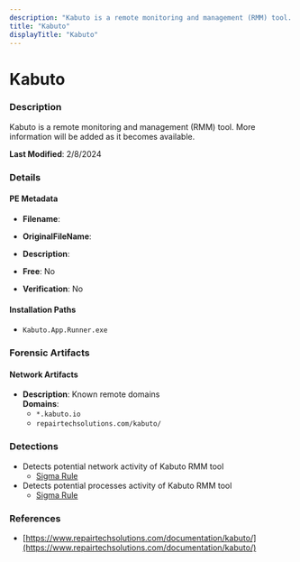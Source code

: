 ```yaml
---
description: "Kabuto is a remote monitoring and management (RMM) tool. More information will be added as it becomes available."
title: "Kabuto"
displayTitle: "Kabuto"
---
```




# Kabuto


### Description

Kabuto is a remote monitoring and management (RMM) tool. More information will be added as it becomes available.



**Last Modified**: 2/8/2024

### Details


#### PE Metadata
- **Filename**: 
- **OriginalFileName**: 
- **Description**: 


- **Free**: No

- **Verification**: No




#### Installation Paths
- `Kabuto.App.Runner.exe`

### Forensic Artifacts




#### Network Artifacts
- **Description**: Known remote domains
<br/>**Domains**:
    - `*.kabuto.io`
    - `repairtechsolutions.com/kabuto/`


### Detections
- Detects potential network activity of Kabuto RMM tool
  - [Sigma Rule](https://github.com/magicsword-io/LOLRMM/blob/main/detections/sigma/kabuto_network_sigma.yml)
- Detects potential processes activity of Kabuto RMM tool
  - [Sigma Rule](https://github.com/magicsword-io/LOLRMM/blob/main/detections/sigma/kabuto_processes_sigma.yml)

### References
- [https://www.repairtechsolutions.com/documentation/kabuto/](https://www.repairtechsolutions.com/documentation/kabuto/)


